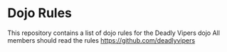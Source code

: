 Dojo Rules
==========

This repository contains a list of dojo rules for the Deadly Vipers dojo
All members should read the rules https://github.com/deadlyvipers
